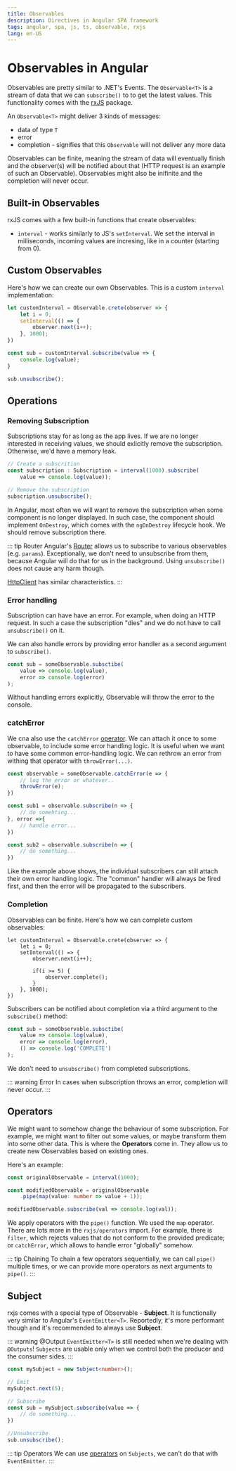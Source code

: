 ```yaml
---
title: Observables
description: Directives in Angular SPA framework
tags: angular, spa, js, ts, observable, rxjs
lang: en-US
---
```


# Observables in Angular

Observables are pretty similar to .NET's Events. The `Observable<T>` is a stream
of data that we can `subscribe()` to to get the latest values. This
functionality comes with the [rxJS](https://rxjs.dev/) package.

An `Observable<T>` might deliver 3 kinds of messages:

- data of type `T`
- error
- completion - signifies that this `Observable` will not deliver any more data

Observables can be finite, meaning the stream of data will eventually finish and
the observer(s) will be notified about that (HTTP request is an example of such
an Observable). Observables might also be inifinite and the completion will
never occur.

## Built-in Observables

rxJS comes with a few built-in functions that create observables:

- `interval` - works similarly to JS's `setInterval`. We set the interval in
  milliseconds, incoming values are incresing, like in a counter (starting from
  0).

## Custom Observables

Here's how we can create our own Observables. This is a custom `interval`
implementation:

```ts
let customInterval = Observable.crete(observer => {
    let i = 0;
    setInterval(() => {
        observer.next(i++);
    }, 1000);
})

const sub = customInterval.subscribe(value => {
    console.log(value);
}

sub.unsubscribe();
```

## Operations

### Removing Subscription

Subscriptions stay for as long as the app lives. If we are no longer interested
in receiving values, we should exlicitly remove the subscription. Otherwise,
we'd have a memory leak.

```ts
// Create a subscrition
const subscription : Subscription = interval(1000).subscribe(
    value => console.log(value));

// Remove the subscription
subscription.unsubscribe();
```

In Angular, most often we will want to remove the subscription when some
component is no longer displayed. In such case, the component should implement
`OnDestroy`, which comes with the `ngOnDestroy` lifecycle hook. We should remove
subscription there.

::: tip Router
Angular's [Router](./routing.md) allows us to subscribe to various observables (e.g. `params`).
Exceptionally, we don't need to unsubscribe from them, because Angular will do
that for us in the background. Using `unsubscribe()` does not cause any harm
though.

[HttpClient](./http.md) has similar characteristics.
:::

### Error handling

Subscription can have have an error. For example, when doing an HTTP request. In
such a case the subscription "dies" and we do not have to call `unsubscribe()`
on it.

We can also handle errors by providing error handler as a second argument to
`subscribe()`.

```ts
const sub = someObservable.subsctibe(
    value => console.log(value),
    error => console.log(error)
);
```

Without handling errors explicitly, Observable will throw the error to the
console.

### catchError

We cna also use the `catchError` [operator](#operators). We can attach it once
to some observable, to include some error handling logic. It is useful when we
want to have some common error-handling logic. We can rethrow an error from
withing that operator with `throwError(...)`.

```ts
const observable = someObservable.catchError(e => {
    // log the error or whatever..
    throwError(e);
})

const sub1 = observable.subscribe(n => {
    // do somehting...
}, error =>{
    // handle error...
})

const sub2 = observable.subscribe(n => {
    // do something...
})
```

Like the example above shows, the individual subscribers can still attach their
own error handling logic. The "common" handler will always be fired first, and
then the error will be propagated to the subscribers.

### Completion

Observables can be finite. Here's how we can complete custom observables:

```ts{7}
let customInterval = Observable.crete(observer => {
    let i = 0;
    setInterval(() => {
        observer.next(i++);

        if(i >= 5) {
            observer.complete();
        }
    }, 1000);
})
```

Subscribers can be notified about completion via a third argument to the
`subscribe()` method:

```ts
const sub = someObservable.subsctibe(
    value => console.log(value),
    error => console.log(error),
    () => console.log('COMPLETE')
);
```

We don't need to `unsubscribe()` from completed subscriptions.

::: warning Error
In cases when subscription throws an error, completion will never occur.
:::

## Operators

We might want to somehow change the behaviour of some subscription. For example,
we might want to filter out some values, or maybe transform them into some other
data. This is where the **Operators** come in. They allow us to create new
Observables based on existing ones.

Here's an example:

```ts
const originalObservable = interval(1000);

const modifiedObservable = originalObservable
    .pipe(map(value: number => value + 1));

modifiedObservable.subscribe(val => console.log(val));
```

We apply operators with the `pipe()` function. We used the `map` operator. There
are lots more in the `rxjs/operators` import. For example, there is `filter`,
which rejects values that do not conform to the provided predicate; or
`catchError`, which allows to handle error "globally" somehow.

::: tip Chaining
To chain a few operators sequentially, we can call `pipe()` multiple times, or
we can provide more operators as next arguments to `pipe()`.
:::

## Subject

rxjs comes with a special type of Observable - **Subject**. It is functionally
very similar to Angular's `EventEmitter<T>`. Reportedly, it's more performant
though and it's recommended to always use **Subject**.

::: warning @Output
`EventEmitter<T>` is still needed when we're dealing with `@Outputs`! `Subjects`
are usable only when we control both the producer and the consumer sides.
:::

```ts
const mySubject = new Subject<number>();

// Emit
mySubject.next(5);

// Subscribe
const sub = mySubject.subscribe(value => {
    // do something...
})

//Unsubscribe
sub.unsubscribe();
```

::: tip Operators
We can use [operators](#operators) on `Subjects`, we can't do that with
`EventEmitter`.
:::